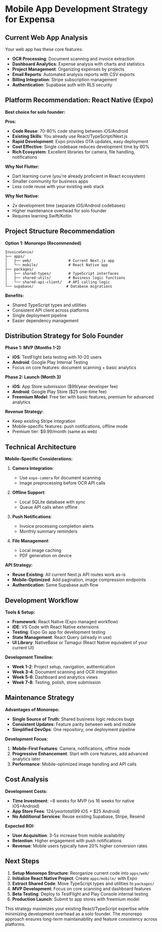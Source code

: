 # Mobile App Development Strategy for Expensa

## Current Web App Analysis

Your web app has these core features:
- **OCR Processing**: Document scanning and invoice extraction
- **Dashboard Analytics**: Expense analysis with charts and statistics
- **Project Management**: Organizing expenses by projects
- **Email Reports**: Automated analysis reports with CSV exports
- **Billing Integration**: Stripe subscription management
- **Authentication**: Supabase auth with RLS security

## Platform Recommendation: React Native (Expo)

**Best choice for solo founder:**

**Pros:**
- **Code Reuse**: 70-80% code sharing between iOS/Android
- **Existing Skills**: You already use React/TypeScript/Next.js
- **Rapid Development**: Expo provides OTA updates, easy deployment
- **Cost Effective**: Single codebase reduces development time by 60%
- **Rich Ecosystem**: Excellent libraries for camera, file handling, notifications

**Why Not Flutter:**
- Dart learning curve (you're already proficient in React ecosystem)
- Smaller community for business apps
- Less code reuse with your existing web stack

**Why Not Native:**
- 2x development time (separate iOS/Android codebases)
- Higher maintenance overhead for solo founder
- Requires learning Swift/Kotlin

## Project Structure Recommendation

**Option 1: Monorepo (Recommended)**
```
InvoiceGenie/
├── apps/
│   ├── web/                 # Current Next.js app
│   └── mobile/              # React Native app
├── packages/
│   ├── shared-types/        # TypeScript interfaces
│   ├── shared-utils/        # Business logic functions
│   └── shared-api-client/   # API calling logic
└── supabase/               # Database migrations
```

**Benefits:**
- Shared TypeScript types and utilities
- Consistent API client across platforms
- Single deployment pipeline
- Easier dependency management

## Distribution Strategy for Solo Founder

**Phase 1: MVP (Months 1-2)**
- **iOS**: TestFlight beta testing with 10-20 users
- **Android**: Google Play Internal Testing
- Focus on core features: document scanning + basic analytics

**Phase 2: Launch (Month 3)**
- **iOS**: App Store submission ($99/year developer fee)
- **Android**: Google Play Store ($25 one-time fee)
- **Freemium Model**: Free tier with basic features, premium for advanced analytics

**Revenue Strategy:**
- Keep existing Stripe integration
- Mobile-specific features: push notifications, offline mode
- Premium tier: $9.99/month (same as web)

## Technical Architecture

**Mobile-Specific Considerations:**

1. **Camera Integration**:
   - Use `expo-camera` for document scanning
   - Image preprocessing before OCR API calls

2. **Offline Support**:
   - Local SQLite database with sync
   - Queue API calls when offline

3. **Push Notifications**:
   - Invoice processing completion alerts
   - Monthly summary reminders

4. **File Management**:
   - Local image caching
   - PDF generation on device

**API Strategy:**
- **Reuse Existing**: All current Next.js API routes work as-is
- **Mobile-Optimized**: Add pagination, image compression endpoints
- **Authentication**: Same Supabase auth flow

## Development Workflow

**Tools & Setup:**
- **Framework**: React Native (Expo managed workflow)
- **IDE**: VS Code with React Native extensions
- **Testing**: Expo Go app for development testing
- **State Management**: React Query (already in use)
- **UI Library**: NativeBase or Tamagui (React Native equivalent of your current UI)

**Development Timeline:**
- **Week 1-2**: Project setup, navigation, authentication
- **Week 3-4**: Document scanning and OCR integration
- **Week 5-6**: Dashboard and analytics views
- **Week 7-8**: Testing, polish, store submission

## Maintenance Strategy

**Advantages of Monorepo:**
- **Single Source of Truth**: Shared business logic reduces bugs
- **Consistent Updates**: Feature parity between web and mobile
- **Simplified DevOps**: One repository, one deployment pipeline

**Development Focus:**
1. **Mobile-First Features**: Camera, notifications, offline mode
2. **Progressive Enhancement**: Start with core features, add advanced analytics later
3. **Performance**: Mobile-optimized image handling and API calls

## Cost Analysis

**Development Costs:**
- **Time Investment**: ~8 weeks for MVP (vs 16 weeks for native iOS+Android)
- **App Store Fees**: $124/year total ($99 iOS + $25 Android)
- **No Additional Services**: Reuse existing Supabase, Stripe, Resend

**Expected ROI:**
- **User Acquisition**: 3-5x increase from mobile availability
- **Retention**: Higher engagement with push notifications
- **Revenue**: Mobile users typically have 20% higher conversion rates

## Next Steps

1. **Setup Monorepo Structure**: Reorganize current code into `apps/web/`
2. **Initialize React Native Project**: Create `apps/mobile/` with Expo
3. **Extract Shared Code**: Move TypeScript types and utilities to `packages/`
4. **MVP Development**: Focus on core scanning and dashboard features
5. **Beta Testing**: Deploy to TestFlight and Play Console internal testing
6. **Production Launch**: Submit to app stores with freemium model

This strategy maximizes your existing React/TypeScript expertise while minimizing development overhead as a solo founder. The monorepo approach ensures long-term maintainability and feature consistency across platforms.